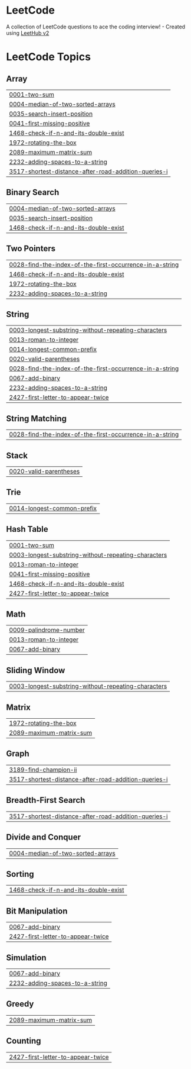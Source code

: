 # LeetCode
A collection of LeetCode questions to ace the coding interview! - Created using [LeetHub v2](https://github.com/arunbhardwaj/LeetHub-2.0)

<!---LeetCode Topics Start-->
# LeetCode Topics
## Array
|  |
| ------- |
| [0001-two-sum](https://github.com/ZXAfromOVERWORLD/LeetCode/tree/master/0001-two-sum) |
| [0004-median-of-two-sorted-arrays](https://github.com/ZXAfromOVERWORLD/LeetCode/tree/master/0004-median-of-two-sorted-arrays) |
| [0035-search-insert-position](https://github.com/ZXAfromOVERWORLD/LeetCode/tree/master/0035-search-insert-position) |
| [0041-first-missing-positive](https://github.com/ZXAfromOVERWORLD/LeetCode/tree/master/0041-first-missing-positive) |
| [1468-check-if-n-and-its-double-exist](https://github.com/ZXAfromOVERWORLD/LeetCode/tree/master/1468-check-if-n-and-its-double-exist) |
| [1972-rotating-the-box](https://github.com/ZXAfromOVERWORLD/LeetCode/tree/master/1972-rotating-the-box) |
| [2089-maximum-matrix-sum](https://github.com/ZXAfromOVERWORLD/LeetCode/tree/master/2089-maximum-matrix-sum) |
| [2232-adding-spaces-to-a-string](https://github.com/ZXAfromOVERWORLD/LeetCode/tree/master/2232-adding-spaces-to-a-string) |
| [3517-shortest-distance-after-road-addition-queries-i](https://github.com/ZXAfromOVERWORLD/LeetCode/tree/master/3517-shortest-distance-after-road-addition-queries-i) |
## Binary Search
|  |
| ------- |
| [0004-median-of-two-sorted-arrays](https://github.com/ZXAfromOVERWORLD/LeetCode/tree/master/0004-median-of-two-sorted-arrays) |
| [0035-search-insert-position](https://github.com/ZXAfromOVERWORLD/LeetCode/tree/master/0035-search-insert-position) |
| [1468-check-if-n-and-its-double-exist](https://github.com/ZXAfromOVERWORLD/LeetCode/tree/master/1468-check-if-n-and-its-double-exist) |
## Two Pointers
|  |
| ------- |
| [0028-find-the-index-of-the-first-occurrence-in-a-string](https://github.com/ZXAfromOVERWORLD/LeetCode/tree/master/0028-find-the-index-of-the-first-occurrence-in-a-string) |
| [1468-check-if-n-and-its-double-exist](https://github.com/ZXAfromOVERWORLD/LeetCode/tree/master/1468-check-if-n-and-its-double-exist) |
| [1972-rotating-the-box](https://github.com/ZXAfromOVERWORLD/LeetCode/tree/master/1972-rotating-the-box) |
| [2232-adding-spaces-to-a-string](https://github.com/ZXAfromOVERWORLD/LeetCode/tree/master/2232-adding-spaces-to-a-string) |
## String
|  |
| ------- |
| [0003-longest-substring-without-repeating-characters](https://github.com/ZXAfromOVERWORLD/LeetCode/tree/master/0003-longest-substring-without-repeating-characters) |
| [0013-roman-to-integer](https://github.com/ZXAfromOVERWORLD/LeetCode/tree/master/0013-roman-to-integer) |
| [0014-longest-common-prefix](https://github.com/ZXAfromOVERWORLD/LeetCode/tree/master/0014-longest-common-prefix) |
| [0020-valid-parentheses](https://github.com/ZXAfromOVERWORLD/LeetCode/tree/master/0020-valid-parentheses) |
| [0028-find-the-index-of-the-first-occurrence-in-a-string](https://github.com/ZXAfromOVERWORLD/LeetCode/tree/master/0028-find-the-index-of-the-first-occurrence-in-a-string) |
| [0067-add-binary](https://github.com/ZXAfromOVERWORLD/LeetCode/tree/master/0067-add-binary) |
| [2232-adding-spaces-to-a-string](https://github.com/ZXAfromOVERWORLD/LeetCode/tree/master/2232-adding-spaces-to-a-string) |
| [2427-first-letter-to-appear-twice](https://github.com/ZXAfromOVERWORLD/LeetCode/tree/master/2427-first-letter-to-appear-twice) |
## String Matching
|  |
| ------- |
| [0028-find-the-index-of-the-first-occurrence-in-a-string](https://github.com/ZXAfromOVERWORLD/LeetCode/tree/master/0028-find-the-index-of-the-first-occurrence-in-a-string) |
## Stack
|  |
| ------- |
| [0020-valid-parentheses](https://github.com/ZXAfromOVERWORLD/LeetCode/tree/master/0020-valid-parentheses) |
## Trie
|  |
| ------- |
| [0014-longest-common-prefix](https://github.com/ZXAfromOVERWORLD/LeetCode/tree/master/0014-longest-common-prefix) |
## Hash Table
|  |
| ------- |
| [0001-two-sum](https://github.com/ZXAfromOVERWORLD/LeetCode/tree/master/0001-two-sum) |
| [0003-longest-substring-without-repeating-characters](https://github.com/ZXAfromOVERWORLD/LeetCode/tree/master/0003-longest-substring-without-repeating-characters) |
| [0013-roman-to-integer](https://github.com/ZXAfromOVERWORLD/LeetCode/tree/master/0013-roman-to-integer) |
| [0041-first-missing-positive](https://github.com/ZXAfromOVERWORLD/LeetCode/tree/master/0041-first-missing-positive) |
| [1468-check-if-n-and-its-double-exist](https://github.com/ZXAfromOVERWORLD/LeetCode/tree/master/1468-check-if-n-and-its-double-exist) |
| [2427-first-letter-to-appear-twice](https://github.com/ZXAfromOVERWORLD/LeetCode/tree/master/2427-first-letter-to-appear-twice) |
## Math
|  |
| ------- |
| [0009-palindrome-number](https://github.com/ZXAfromOVERWORLD/LeetCode/tree/master/0009-palindrome-number) |
| [0013-roman-to-integer](https://github.com/ZXAfromOVERWORLD/LeetCode/tree/master/0013-roman-to-integer) |
| [0067-add-binary](https://github.com/ZXAfromOVERWORLD/LeetCode/tree/master/0067-add-binary) |
## Sliding Window
|  |
| ------- |
| [0003-longest-substring-without-repeating-characters](https://github.com/ZXAfromOVERWORLD/LeetCode/tree/master/0003-longest-substring-without-repeating-characters) |
## Matrix
|  |
| ------- |
| [1972-rotating-the-box](https://github.com/ZXAfromOVERWORLD/LeetCode/tree/master/1972-rotating-the-box) |
| [2089-maximum-matrix-sum](https://github.com/ZXAfromOVERWORLD/LeetCode/tree/master/2089-maximum-matrix-sum) |
## Graph
|  |
| ------- |
| [3189-find-champion-ii](https://github.com/ZXAfromOVERWORLD/LeetCode/tree/master/3189-find-champion-ii) |
| [3517-shortest-distance-after-road-addition-queries-i](https://github.com/ZXAfromOVERWORLD/LeetCode/tree/master/3517-shortest-distance-after-road-addition-queries-i) |
## Breadth-First Search
|  |
| ------- |
| [3517-shortest-distance-after-road-addition-queries-i](https://github.com/ZXAfromOVERWORLD/LeetCode/tree/master/3517-shortest-distance-after-road-addition-queries-i) |
## Divide and Conquer
|  |
| ------- |
| [0004-median-of-two-sorted-arrays](https://github.com/ZXAfromOVERWORLD/LeetCode/tree/master/0004-median-of-two-sorted-arrays) |
## Sorting
|  |
| ------- |
| [1468-check-if-n-and-its-double-exist](https://github.com/ZXAfromOVERWORLD/LeetCode/tree/master/1468-check-if-n-and-its-double-exist) |
## Bit Manipulation
|  |
| ------- |
| [0067-add-binary](https://github.com/ZXAfromOVERWORLD/LeetCode/tree/master/0067-add-binary) |
| [2427-first-letter-to-appear-twice](https://github.com/ZXAfromOVERWORLD/LeetCode/tree/master/2427-first-letter-to-appear-twice) |
## Simulation
|  |
| ------- |
| [0067-add-binary](https://github.com/ZXAfromOVERWORLD/LeetCode/tree/master/0067-add-binary) |
| [2232-adding-spaces-to-a-string](https://github.com/ZXAfromOVERWORLD/LeetCode/tree/master/2232-adding-spaces-to-a-string) |
## Greedy
|  |
| ------- |
| [2089-maximum-matrix-sum](https://github.com/ZXAfromOVERWORLD/LeetCode/tree/master/2089-maximum-matrix-sum) |
## Counting
|  |
| ------- |
| [2427-first-letter-to-appear-twice](https://github.com/ZXAfromOVERWORLD/LeetCode/tree/master/2427-first-letter-to-appear-twice) |
<!---LeetCode Topics End-->
